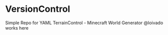 # VersionControl
Simple Repo for YAML TerrainControl - Minecraft World Generator @loivado works here
